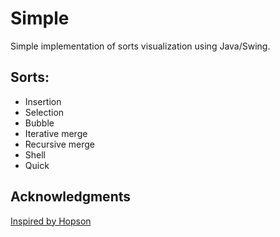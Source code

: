 # Simple
Simple implementation of sorts visualization using Java/Swing.

## Sorts:
* Insertion
* Selection
* Bubble
* Iterative merge
* Recursive merge
* Shell
* Quick

## Acknowledgments
[Inspired by Hopson](https://www.youtube.com/watch?v=6haL-aiE21w&t=25s)
